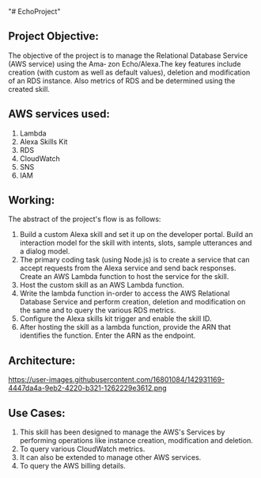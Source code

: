 "# EchoProject" 

Project Objective:
-------------------
The objective of the project is to manage the Relational Database Service (AWS service) using the Ama‐ zon Echo/Alexa.The key features include creation (with custom as well as default values), deletion and modification of an RDS instance. Also metrics of RDS and be determined using the created skill.

AWS services used:
-------------------
1. Lambda
2. Alexa Skills Kit 
3. RDS 
4. CloudWatch 
5. SNS
6. IAM

Working:
-------------------
The abstract of the project's flow is as follows:
1. Build a custom Alexa skill and set it up on the developer portal. Build an interaction model for the skill with intents, slots, sample utterances and a dialog model.
2. The primary coding task (using Node.js) is to create a service that can accept requests from the Alexa service and send back responses. Create an AWS Lambda function to host the service for the skill.
3. Host the custom skill as an AWS Lambda function.
4. Write the lambda function in-order to access the AWS Relational Database Service and perform creation, deletion and modification on the same and to query the various RDS metrics.
5. Configure the Alexa skills kit trigger and enable the skill ID.
6. After hosting the skill as a lambda function, provide the ARN that identifies the function. Enter the ARN as the endpoint.

Architecture:
-------------------
https://user-images.githubusercontent.com/16801084/142931169-4447da4a-9eb2-4220-b321-1262229e3612.png

Use Cases:
-------------------
1. This skill has been designed to manage the AWS's Services by performing operations like instance creation, modification and deletion.
2. To query various CloudWatch metrics.
3. It can also be extended to manage other AWS services.
4. To query the AWS billing details.
